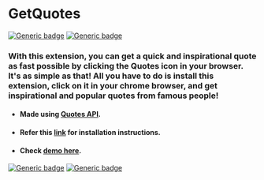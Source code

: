 # GetQuotes
[![Generic badge](https://img.shields.io/badge/CHROME-EXTENSION-blue.svg)](https://github.com/vinitshahdeo/GetQuotes) [![Generic badge](https://img.shields.io/badge/Quotes-API-red.svg)](https://talaikis.com/api/quotes/)

### With this extension, you can get a quick and inspirational quote as fast possible by clicking the Quotes icon in your browser. It's as simple as that! All you have to do is install this extension, click on it in your chrome browser, and get inspirational and popular quotes from famous people!

- #### Made using <a href="https://talaikis.com/api/quotes/">Quotes API</a>.

- #### Refer this <a href="https://www.cnet.com/how-to/how-to-install-chrome-extensions-manually/">link</a> for installation instructions.

- #### Check <a href="https://vinitshahdeo.github.io/GetQuotes/">demo here</a>.

[![Generic badge](https://img.shields.io/badge/Stay-Motivated-teal.svg?style=for-the-badge)](https://github.com/vinitshahdeo/GetQuotes) 
[![Generic badge](https://img.shields.io/badge/Never-GiveUp-orange.svg?style=for-the-badge)](https://github.com/vinitshahdeo/GetQuotes)
